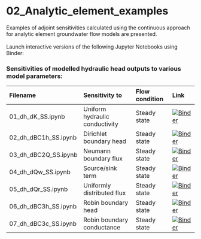 # 02_Analytic_element_examples
Examples of adjoint sensitivities calculated using the continuous approach for analytic element groundwater flow models are presented.\
\
Launch interactive versions of the following Jupyter Notebooks using Binder:


### Sensitivities of modelled hydraulic head outputs to various model parameters: 

| Filename | Sensitivity to | Flow condition | Link |
| :------- | :------------- | :------------- | :--- |
| 01_dh_dK_SS.ipynb | Uniform hydraulic conductivity | Steady state | [![Binder](https://mybinder.org/badge_logo.svg)](https://mybinder.org/v2/gh/christurnadge/03_First_order_adjoint_sensitivity/master/?filepath=02_Analytic_element_examples%2F01_Continuous_approach%2F01_dh_dK_SS.ipynb) |
| 02_dh_dBC1h_SS.ipynb  | Dirichlet boundary head | Steady state | [![Binder](https://mybinder.org/badge_logo.svg)](https://mybinder.org/v2/gh/christurnadge/03_First_order_adjoint_sensitivity/master/?filepath=02_Analytic_element_examples%2F01_Continuous_approach%2F02_dh_dBC1h_SS.ipynb) |
| 03_dh_dBC2Q_SS.ipynb  | Neumann boundary flux | Steady state | [![Binder](https://mybinder.org/badge_logo.svg)](https://mybinder.org/v2/gh/christurnadge/03_First_order_adjoint_sensitivity/master/?filepath=02_Analytic_element_examples%2F01_Continuous_approach%2F03_dh_dBC2Q_SS.ipynb) |
| 04_dh_dQw_SS.ipynb | Source/sink term | Steady state | [![Binder](https://mybinder.org/badge_logo.svg)](https://mybinder.org/v2/gh/christurnadge/03_First_order_adjoint_sensitivity/master/?filepath=02_Analytic_element_examples%2F01_Continuous_approach%2F04_dh_dQw_SS.ipynb) |
| 05_dh_dQr_SS.ipynb | Uniformly distributed flux | Steady state | [![Binder](https://mybinder.org/badge_logo.svg)](https://mybinder.org/v2/gh/christurnadge/03_First_order_adjoint_sensitivity/master/?filepath=02_Analytic_element_examples%2F01_Continuous_approach%2F05_dh_dQr_SS.ipynb) |
| 06_dh_dBC3h_SS.ipynb | Robin boundary head | Steady state | [![Binder](https://mybinder.org/badge_logo.svg)](https://mybinder.org/v2/gh/christurnadge/03_First_order_adjoint_sensitivity/master/?filepath=02_Analytic_element_examples%2F01_Continuous_approach%2F06_dh_dBC3h_SS.ipynb) |
| 07_dh_dBC3c_SS.ipynb | Robin boundary conductance | Steady state | [![Binder](https://mybinder.org/badge_logo.svg)](https://mybinder.org/v2/gh/christurnadge/03_First_order_adjoint_sensitivity/master/?filepath=02_Analytic_element_examples%2F01_Continuous_approach%2F07_dh_dBC3c_SS.ipynb) |
